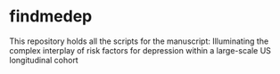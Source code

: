 # findmedep
This repository holds all the scripts for the manuscript: Illuminating the complex interplay of risk factors for depression within a large-scale US longitudinal cohort 
